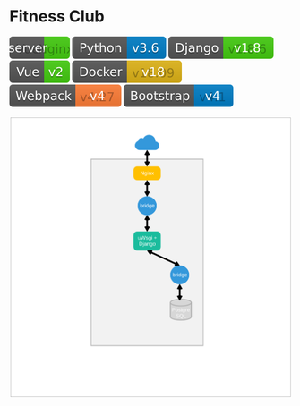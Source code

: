 # Fitness Club


![](./docs/readme/shields/nginx.svg)
![](./docs/readme/shields/python.svg)
![](./docs/readme/shields/django.svg)
![](./docs/readme/shields/vue.svg)
![](./docs/readme/shields/docker.svg)
![](./docs/readme/shields/webpack.svg)
![](./docs/readme/shields/bootstrap.svg)




![](./docs/readme/diagrams/system_architecture.svg)
